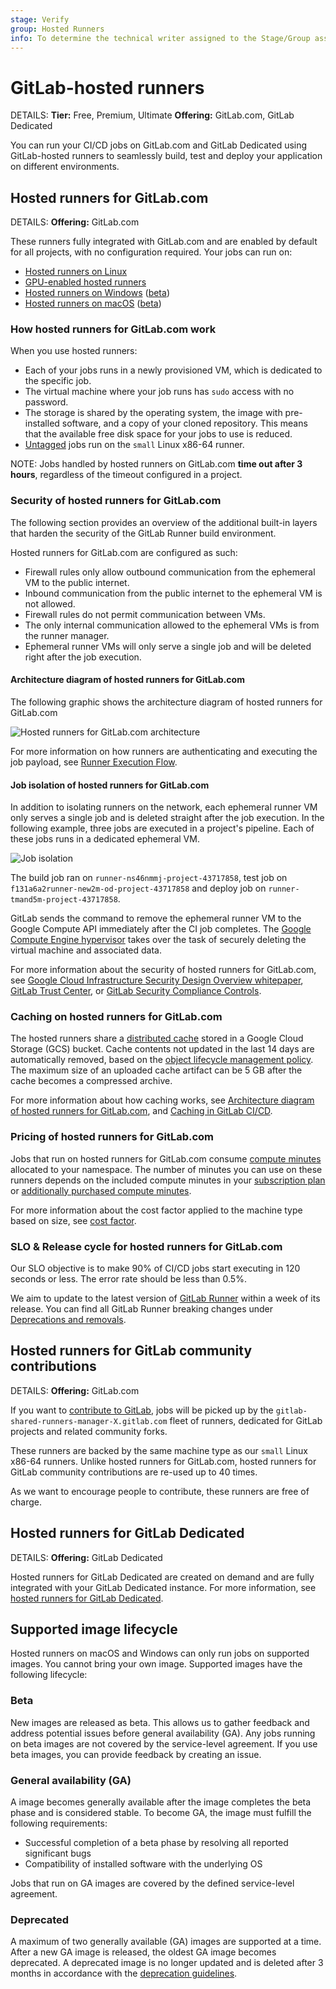 ```yaml
---
stage: Verify
group: Hosted Runners
info: To determine the technical writer assigned to the Stage/Group associated with this page, see https://handbook.gitlab.com/handbook/product/ux/technical-writing/#assignments
---
```


# GitLab-hosted runners

DETAILS:
**Tier:** Free, Premium, Ultimate
**Offering:** GitLab.com, GitLab Dedicated

You can run your CI/CD jobs on GitLab.com and GitLab Dedicated using GitLab-hosted runners to seamlessly build, test and deploy
your application on different environments.

## Hosted runners for GitLab.com

DETAILS:
**Offering:** GitLab.com

These runners fully integrated with GitLab.com and are enabled by default for all projects, with no configuration required.
Your jobs can run on:

- [Hosted runners on Linux](hosted_runners/linux.md)
- [GPU-enabled hosted runners](hosted_runners/gpu_enabled.md)
- [Hosted runners on Windows](hosted_runners/windows.md) ([beta](../../policy/development_stages_support.md#beta))
- [Hosted runners on macOS](hosted_runners/macos.md) ([beta](../../policy/development_stages_support.md#beta))

### How hosted runners for GitLab.com work

When you use hosted runners:

- Each of your jobs runs in a newly provisioned VM, which is dedicated to the specific job.
- The virtual machine where your job runs has `sudo` access with no password.
- The storage is shared by the operating system, the image with pre-installed software, and a copy of your cloned repository.
  This means that the available free disk space for your jobs to use is reduced.
- [Untagged](../yaml/index.md#tags) jobs run on the `small` Linux x86-64 runner.

NOTE:
Jobs handled by hosted runners on GitLab.com **time out after 3 hours**, regardless of the timeout configured in a project.

### Security of hosted runners for GitLab.com

The following section provides an overview of the additional built-in layers that harden the security of the GitLab Runner build environment.

Hosted runners for GitLab.com are configured as such:

- Firewall rules only allow outbound communication from the ephemeral VM to the public internet.
- Inbound communication from the public internet to the ephemeral VM is not allowed.
- Firewall rules do not permit communication between VMs.
- The only internal communication allowed to the ephemeral VMs is from the runner manager.
- Ephemeral runner VMs will only serve a single job and will be deleted right after the job execution.

#### Architecture diagram of hosted runners for GitLab.com

The following graphic shows the architecture diagram of hosted runners for GitLab.com

![Hosted runners for GitLab.com architecture](img/gitlab-hosted_runners_architecture_v17_0.png)

For more information on how runners are authenticating and executing the job payload, see [Runner Execution Flow](https://docs.gitlab.com/runner#runner-execution-flow).

#### Job isolation of hosted runners for GitLab.com

In addition to isolating runners on the network, each ephemeral runner VM only serves a single job and is deleted straight after the job execution.
In the following example, three jobs are executed in a project's pipeline. Each of these jobs runs in a dedicated ephemeral VM.

![Job isolation](img/build_isolation_v16_1.png)

The build job ran on `runner-ns46nmmj-project-43717858`, test job on `f131a6a2runner-new2m-od-project-43717858` and deploy job on `runner-tmand5m-project-43717858`.

GitLab sends the command to remove the ephemeral runner VM to the Google Compute API immediately after the CI job completes. The [Google Compute Engine hypervisor](https://cloud.google.com/blog/products/gcp/7-ways-we-harden-our-kvm-hypervisor-at-google-cloud-security-in-plaintext)
takes over the task of securely deleting the virtual machine and associated data.

For more information about the security of hosted runners for GitLab.com, see
[Google Cloud Infrastructure Security Design Overview whitepaper](https://cloud.google.com/docs/security/infrastructure/design/resources/google_infrastructure_whitepaper_fa.pdf),
[GitLab Trust Center](https://about.gitlab.com/security/), or [GitLab Security Compliance Controls](https://handbook.gitlab.com/handbook/security/security-assurance/security-compliance/sec-controls/).

### Caching on hosted runners for GitLab.com

The hosted runners share a [distributed cache](https://docs.gitlab.com/runner/configuration/autoscale.html#distributed-runners-caching)
stored in a Google Cloud Storage (GCS) bucket. Cache contents not updated in the last 14 days are automatically
removed, based on the [object lifecycle management policy](https://cloud.google.com/storage/docs/lifecycle).
The maximum size of an uploaded cache artifact can be 5 GB after the cache becomes a compressed archive.

For more information about how caching works, see [Architecture diagram of hosted runners for GitLab.com](#architecture-diagram-of-hosted-runners-for-gitlabcom), and [Caching in GitLab CI/CD](../caching/index.md).

### Pricing of hosted runners for GitLab.com

Jobs that run on hosted runners for GitLab.com consume [compute minutes](../pipelines/compute_minutes.md) allocated to your namespace.
The number of minutes you can use on these runners depends on the included compute minutes in your [subscription plan](https://about.gitlab.com/pricing/) or [additionally purchased compute minutes](../../subscriptions/gitlab_com/compute_minutes.md#purchase-additional-compute-minutes).

For more information about the cost factor applied to the machine type based on size, see [cost factor](../../ci/pipelines/compute_minutes.md#gitlab-hosted-runner-cost-factors).

### SLO & Release cycle for hosted runners for GitLab.com

Our SLO objective is to make 90% of CI/CD jobs start executing in 120 seconds or less. The error rate should be less than 0.5%.

We aim to update to the latest version of [GitLab Runner](https://docs.gitlab.com/runner/#gitlab-runner-versions) within a week of its release.
You can find all GitLab Runner breaking changes under [Deprecations and removals](../../update/deprecations.md).

## Hosted runners for GitLab community contributions

DETAILS:
**Offering:** GitLab.com

If you want to [contribute to GitLab](https://about.gitlab.com/community/contribute/), jobs will be picked up by the
`gitlab-shared-runners-manager-X.gitlab.com` fleet of runners, dedicated for GitLab projects and related community forks.

These runners are backed by the same machine type as our `small` Linux x86-64 runners.
Unlike hosted runners for GitLab.com, hosted runners for GitLab community contributions are re-used up to 40 times.

As we want to encourage people to contribute, these runners are free of charge.

## Hosted runners for GitLab Dedicated

DETAILS:
**Offering:** GitLab Dedicated

Hosted runners for GitLab Dedicated are created on demand and are fully integrated with your GitLab Dedicated instance.
For more information, see [hosted runners for GitLab Dedicated](../../administration/dedicated/hosted_runners.md).

## Supported image lifecycle

Hosted runners on macOS and Windows can only run jobs on supported images. You cannot bring your own image.
Supported images have the following lifecycle:

### Beta

New images are released as beta. This allows us to gather feedback and address potential issues before general availability (GA).
Any jobs running on beta images are not covered by the service-level agreement.
If you use beta images, you can provide feedback by creating an issue.

### General availability (GA)

A image becomes generally available after the image completes the beta phase and is considered stable.
To become GA, the image must fulfill the following requirements:

- Successful completion of a beta phase by resolving all reported significant bugs
- Compatibility of installed software with the underlying OS

Jobs that run on GA images are covered by the defined service-level agreement.

### Deprecated

A maximum of two generally available (GA) images are supported at a time. After a new GA image is released,
the oldest GA image becomes deprecated. A deprecated image is no longer updated and is deleted after 3 months
in accordance with the [deprecation guidelines](../../development/deprecation_guidelines/index.md).
